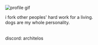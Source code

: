 ![profile gif](https://68.media.tumblr.com/5ddc0ee0dd9c18ece296396e9d477c57/tumblr_o5j9o86AcJ1v8uqeqo1_400.gif)

i fork other peoples' hard work for a living.\
dogs are my whole personality.\
\
\
discord: architelos


<!---
architelos/architelos is a ✨ special ✨ repository because its `README.md` (this file) appears on your GitHub profile.
You can click the Preview link to take a look at your changes.
--->

